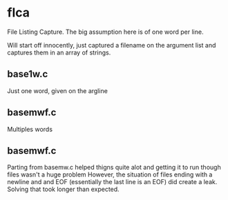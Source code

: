 # flca

File Listing Capture. The big assumption here is of one word per line.

Will start off innocently, just captured a filename on the argument list and captures them in an array of strings.

## base1w.c
Just one word, given on the argline

## basemwf.c
Multiples words

## basemwf.c
Parting from basemw.c helped thigns quite alot
and getting it to run though files wasn't a huge problem
However, the situation of files ending with a newline and and EOF
(essentially the last line is an EOF) did create a leak. Solving that took longer than expected.
